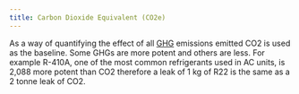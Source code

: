 ```yaml
---
title: Carbon Dioxide Equivalent (CO2e)
---
```


As a way of quantifying the effect of all [GHG](#greenhouse-gases-ghgs) emissions emitted CO2 is used as the baseline. Some GHGs are more potent and others are less. For example R-410A, one of the most common refrigerants used in AC units, is 2,088 more potent than CO2 therefore a leak of 1 kg of R22 is the same as a 2 tonne leak of CO2.